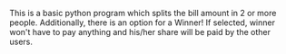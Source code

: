 This is a basic python program which splits the bill amount in 2 or more people. Additionally, there is an option for a Winner! If selected, winner won't have to pay anything and his/her share will be paid by the other users.